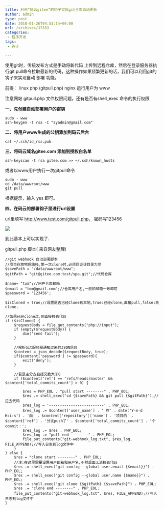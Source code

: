 ```yaml
---
title: 利用“码云gitee”的钩子实现git仓库自动更新
author: admin
type: post
date: 2018-01-26T04:53:14+00:00
url: /archives/17553
categories:
 - 程序开发
tags:
 - 钩子

---
```

使用git时，传统发布方式是手动将新代码 上传到远程仓库，然后在登录服务器执行git pull命令拉取最新的代码，这种操作如果频繁更新的话，我们可以利用git的钩子来实现自动 部署 功能。

前提：
linux
php (gitpull.php)
nginx 运行用户为 www

注意网站 gitpull.php 文件权限问题，还有是否有shell_exec 命令的执行权限

**一、先创建自动部署用户的密钥**

```
sudo - www
ssh-keygen -t rsa -C "syadmin@gmail.com"

```

**二、将用户www生成的公钥添加到码云后台**

```
cat ~/.ssh/id_rsa.pub
```

**三、将码云域名gitee.com 添加到授权白名单**

```
ssh-keyscan -t rsa gitee.com >> ~/.ssh/known_hosts

```

或者以www用户执行一次gitpull命令

```
sudo - www
cd /data/wwwroot/www
git pull

```

根据提示，输入 yes 即可。

**四、在码云的部署钩子里进行url设置**

url里填写 http://www.test.com/gitpull.php， 密码写123456

[![](https://blog.haohtml.com/wp-content/uploads/2018/01/微信截图_20180126125035.png)][1]

到此基本上可以实现了.

gitpull.php 脚本( 来自网友整理)

```
//git webhook 自动部署脚本
//项目存放物理路径,第一次clone时,必须保证该目录为空
$savePath = "/data/wwwroot/www";
$gitPath = "git@gitee.com:test/spa.git";//代码仓库

$name= "tom";//用户仓库邮箱
$email = "tom@gmail.com";//仓库用户名,一般和邮箱一致即可
$password = '123456';

$isCloned = true;//设置是否已经Clone到本地,true:已经clone,直接pull,false:先clone.

//如果已经clone过,则直接拉去代码
if ($isCloned) {
    $requestBody = file_get_contents("php://input");
    if (empty($requestBody)) {
        die('send fail');
    }

    //解析Git服务器通知过来的JSON信息
    $content = json_decode($requestBody, true);
    if($content['password'] != $password){
        exit('deny');
    }

    //若是主分支且提交数大于0
    if ($content['ref'] == 'refs/heads/master' && $content['total_commits_count'] > 0) {

        $res = PHP_EOL . "pull start --------" . PHP_EOL;
        $res .= shell_exec("cd {$savePath} && git pull {$gitPath}");//拉去代码
        $res_log = '-------------------------' . PHP_EOL;
        $res_log .= $content['user_name'] . ' 在' . date('Y-m-d H:i:s') . '向' . $content['repository']['name'] . '项目的' . $content['ref'] . '分支push了' . $content['total_commits_count'] . '个commit：';
        $res_log .= $res . PHP_EOL;
        $res_log .= "pull end --------" . PHP_EOL;
        file_put_contents("git-webhook_log.txt", $res_log, FILE_APPEND);//写入日志到log文件中
    }
} else {
    $res = "clone start --------" . PHP_EOL;
    //注:在这里需要设置用户邮箱和用户名,不然后面无法拉去代码
    $res .= shell_exec("git config --global user.email {$email}}") . PHP_EOL;
    $res .= shell_exec("git config --global user.name {$name}}") . PHP_EOL;
    $res .= shell_exec("git clone {$gitPath} {$savePath}") . PHP_EOL;
    $res .= "clone end --------" . PHP_EOL;
    file_put_contents("git-webhook_log.txt", $res, FILE_APPEND);//写入日志到log文件中
}
```





 [1]: https://blog.haohtml.com/wp-content/uploads/2018/01/微信截图_20180126125035.png